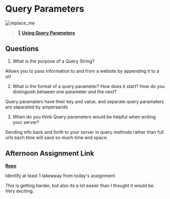 # Query Parameters

![replace_me](https://codeworks.blob.core.windows.net/public/assets/img/illustrations/placeholder.svg)

> **📖 [Using Query Parameters](https://codeworksacademy.com/fs-student-guide/resources/wk5/01-Query-Parameters)**

## Questions

1. What is the purpose of a Query String?

Allows you to pass information to and from a website by appending it to a url

2. What is the format of a query parameter? How does it start? How do you distinguish between one parameter and the next?

Query paramaters have their key and value, and separate query paramaters are separated by ampersands

3. When do you think Query parameters would be helpful when writing your server?

Sending info back and forth to your server in query methods rather than full urls each time will save so much time and space.

## Afternoon Assignment Link

**[Repo](https://github.com/JustinBrower/burgers)**

Identify at least 1 takeaway from today's assignment

This is getting harder, but also its a lot easier than I thought it would be. Very exciting.
